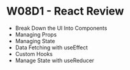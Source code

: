 # W08D1 - React Review

- Break Down the UI Into Components
- Managing Props
- Managing State
- Data Fetching with useEffect
- Custom Hooks
- Manage State with useReducer


